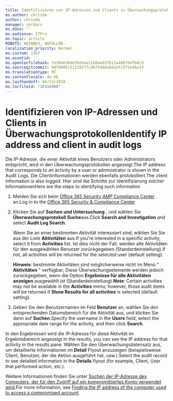 ```yaml
---
title: Identifizieren von IP-Adressen und Clients in Überwachungsprotokollen
ms.author: chrisda
author: chrisda
manager: serdars
ms.date: ''
ms.audience: ITPro
ms.topic: article
ROBOTS: NOINDEX, NOFOLLOW
localization_priority: Normal
ms.custom: 1367
ms.assetid: ''
ms.openlocfilehash: 7e30a638de5926aa11b8ae637613a48076d7bdc9
ms.sourcegitcommit: 9d78905c512192ffc4675468abd2efc5f2e4baf4
ms.translationtype: MT
ms.contentlocale: de-DE
ms.lasthandoff: 04/23/2019
ms.locfileid: "32416960"
---
```

# <a name="identify-ip-address-and-client-in-audit-logs"></a><span data-ttu-id="420e6-102">Identifizieren von IP-Adressen und Clients in Überwachungsprotokollen</span><span class="sxs-lookup"><span data-stu-id="420e6-102">Identify IP address and client in audit logs</span></span>

<span data-ttu-id="420e6-103">Die IP-Adresse, die einer Aktivität eines Benutzers oder Administrators entspricht, wird in den Überwachungsprotokollen angezeigt.</span><span class="sxs-lookup"><span data-stu-id="420e6-103">The IP address that corresponds to an activity by a user or administrator is shown in the Audit Logs.</span></span> <span data-ttu-id="420e6-104">Die Clientinformationen werden ebenfalls protokolliert.</span><span class="sxs-lookup"><span data-stu-id="420e6-104">The client information is also logged.</span></span> <span data-ttu-id="420e6-105">Hier sind die Schritte zur Identifizierung solcher Informationen</span><span class="sxs-lookup"><span data-stu-id="420e6-105">Here are the steps to identifying such information</span></span>

1. <span data-ttu-id="420e6-106">Melden Sie sich beim [Office 365 Security _AMP_ Compliance Center](https://protection.office.com/) an.</span><span class="sxs-lookup"><span data-stu-id="420e6-106">Log in to the [Office 365 Security & Compliance Center](https://protection.office.com/)</span></span>

2. <span data-ttu-id="420e6-107">Klicken Sie auf **Suchen und Untersuchung** , und wählen Sie **Überwachungsprotokoll Suche**aus.</span><span class="sxs-lookup"><span data-stu-id="420e6-107">Click **Search and Investigation** and select **Audit Log Search**.</span></span>

   <span data-ttu-id="420e6-108">Wenn Sie an einer bestimmten Aktivität interessiert sind, wählen Sie Sie aus der Liste **Aktivitäten** aus.</span><span class="sxs-lookup"><span data-stu-id="420e6-108">If you're interested in a specific activity, select it from **Activities** list.</span></span> <span data-ttu-id="420e6-109">Ist dies nicht der Fall, werden alle Aktivitäten für den ausgewählten Benutzer zurückgegeben (Standardeinstellung).</span><span class="sxs-lookup"><span data-stu-id="420e6-109">If not, all activities will be returned for the selected user (default setting).</span></span>

   <span data-ttu-id="420e6-110">**Hinweis**: bestimmte Aktivitäten sind möglicherweise nicht im Menü " **Aktivitäten** " verfügbar; Diese Überwachungselemente werden jedoch zurückgegeben, wenn die Option **Ergebnisse für alle Aktivitäten anzeigen** ausgewählt ist (Standardeinstellung).</span><span class="sxs-lookup"><span data-stu-id="420e6-110">**Note**: Certain activities may not be available in the **Activities** menu; however, those audit items will be returned if **Show Results for all activities** is selected (default setting).</span></span>

3. <span data-ttu-id="420e6-111">Geben Sie den Benutzernamen im Feld **Benutzer** an, wählen Sie den entsprechenden Datumsbereich für die Aktivität aus, und klicken Sie dann auf **Suchen**.</span><span class="sxs-lookup"><span data-stu-id="420e6-111">Specify the username in the **Users** field, select the appropriate date range for the activity, and then click **Search**.</span></span>

<span data-ttu-id="420e6-112">In den Ergebnissen wird die IP-Adresse für diese Aktivität im Ergebnisbereich angezeigt.</span><span class="sxs-lookup"><span data-stu-id="420e6-112">In the results, you can see the IP address for that activity in the results pane.</span></span> <span data-ttu-id="420e6-113">Wählen Sie den Überwachungsdatensatz aus, um detaillierte Informationen im **Detail** Flyout anzuzeigen (beispielsweise Client, Benutzer, der die Aktion ausgeführt hat, usw.).</span><span class="sxs-lookup"><span data-stu-id="420e6-113">Select the audit record to see detailed information in the **Details** flyout (for example, Client, User that performed action, etc.).</span></span>

<span data-ttu-id="420e6-114">Weitere Informationen finden Sie unter [Suchen der IP-Adresse des Computers, der für den Zugriff auf ein kompromittiertes Konto verwendet wird](https://docs.microsoft.com/office365/securitycompliance/auditing-troubleshooting-scenarios#finding-the-ip-address-of-the-computer-used-to-access-a-compromised-account).</span><span class="sxs-lookup"><span data-stu-id="420e6-114">For more information, see [Finding the IP address of the computer used to access a compromised account](https://docs.microsoft.com/office365/securitycompliance/auditing-troubleshooting-scenarios#finding-the-ip-address-of-the-computer-used-to-access-a-compromised-account).</span></span>
